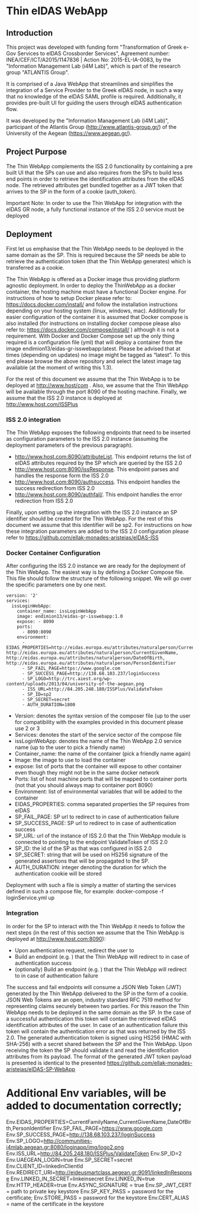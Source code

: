 # Thin eIDAS WebApp 

## Introduction

This project was developed with funding form "Transformation of Greek e-Gov Services to eIDAS Crossborder Services", Agreement number: INEA/CEF/ICT/A2015/1147836 | Action No: 2015-EL-IA-0083, by the "Information Management Lab (i4M Lab)", which is part of the research group  "ATLANTIS Group".

It is comprised of a Java WebApp that streamlines and simplifies the integration of a Service Provider to the Greek eIDAS node, in such a way that no
knowledge of the eIDAS SAML  profile is required. Additionally, it provides pre-built UI for guiding the users through eIDAS authentication flow. 

It was developed by the "Information Management Lab (i4M Lab)", participant of the Atlantis Group (http://www.atlantis-group.gr/) of the University of the Aegean (https://www.aegean.gr/).

## Project Purpose

The Thin WebApp complements the ISS 2.0 functionality by containing a pre built UI that the SPs can use and also requires from the SPs to build less end points in order to retrieve the identification attributes from the eIDAS node. The retrieved attributes get bundled together as a JWT token that arrives to the SP in the form of a cookie (auth_token).

Important Note: In order to use the Thin WebApp for integration with the eIDAS GR node, a fully functional instance of the ISS 2.0 service must be deployed

## Deployment
First let us emphasise that the Thin WebApp needs to be deployed in the same domain as the SP. This is required because the SP needs be able to retrieve the authentication token (that the Thin WebApp generates) which is transferred as a cookie.

The Thin WebApp is offered as a Docker image thus providing platform agnostic deployment. In order to deploy the ThinWebApp as a docker container, the hosting machine must have a functional Docker engine. For instructions of how to setup Docker please refer to: https://docs.docker.com/install/ and follow the installation instructions depending on your hosting system (linux, windows, mac). Additionally for easier configuration of the container it is assumed that Docker compose is also installed (for instructions on installing docker compose please also refer to: https://docs.docker.com/compose/install/ ) although it is not a requirement. With Docker and Docker Compose set up the only thing required is a configuration file (yml) that will deploy a container from the image endimion13/eidas-gr-isswebapp:latest. Please be advised that at times (depending on updates) no image might be tagged as “latest”. To this end please browse the above repository and select the latest image tag available (at the moment of writing this 1.3).

For the rest of this document we assume that the Thin WebApp is to be deployed at http://www.host/com . Also, we assume that the Thin WebApp will be available through the port 8090 of the hosting machine. Finally, we assume that the ISS 2.0 instance is deployed at http://www.host.com/ISSPlus

### ISS 2.0 integration

The Thin WebApp exposes the following endpoints that need to be inserted as configuration parameters to the ISS 2.0 instance (assuming the deployment parameters of the previous paragraph).
- http://www.host.com:8090/attributeList. This endpoint returns the list of eIDAS attributes required by the SP which are queried by the ISS 2.0
- http://www.host.com:8090/issResponse. This endpoint parses and handles the response form the ISS 2.0
- http://www.host.com:8090/authsuccess. This endpoint handles the success redirection from ISS 2.0
- http://www.host.com:8090/authfail/. This endpoint handles the error redirection from ISS 2.0

Finally, upon setting up the integration with the ISS 2.0 instance an SP identifier should be created for the Thin WebApp.
For the rest of this document we assume that this identifier will be sp2. 
For instructions on how these integration parameters are added to the ISS 2.0 configuration please refer to  https://github.com/ellak-monades-aristeias/eIDAS-ISS

### Docker Container Configuration

After configuring the ISS 2.0 instance we are ready for the deployment of the Thin WebApp. The easiest way is by defining a Docker Compose file. This file should follow the structure of the following snippet. We will go over the specific parameters one by one next.
```
version: '2'
services: 
  issLoginWebApp: 
    container_name: issLoginWebApp 
    image: endimion13/eidas-gr-isswebapp:1.0 
    expose: - 8090 
    ports: 
      - 8090:8090 
    environment: 
      -EIDAS_PROPERTIES=http://eidas.europa.eu/attributes/naturalperson/CurrentFamilyName, http://eidas.europa.eu/attributes/naturalperson/CurrentGivenName, http://eidas.europa.eu/attributes/naturalperson/DateOfBirth, http://eidas.europa.eu/attributes/naturalperson/PersonIdentifier 
      - SP_FAIL_PAGE=https://www.google.com
      - SP_SUCCESS_PAGE=http://138.68.103.237/loginSuccess
      - SP_LOGO=http://trc.aiest.org/wp-content/uploads/2013/04/university-of-the-aegean.png
      - ISS_URL=http://84.205.248.180/ISSPlus/ValidateToken
      - SP_ID=sp2
      - SP_SECRET=secret
      - AUTH_DURATION=1800
```

- Version: denotes the syntax version of the composer file (up to the user for compatibility with the examples provided in this document please use 2 or 3
- Services: denotes the start of the service sector of the compose file
- issLoginWebApp: denotes the name of the Thin WebApp 2.0 service name (up to the user to pick a friendly name)
- Container_name: the name of the container (pick a friendly name again)
- Image: the image to use to load the container
- expose: list of ports that the container will expose to other container even though they might not be in the same docker network
- Ports: list of host machine ports that will be mapped to container ports (not that you should always map to container port 8090)
- Environment: list of environmental variables that will be added to the container
- EIDAS_PROPERTIES: comma separated properties the SP requires from eIDAS
- SP_FAIL_PAGE: SP url to redirect to in case of authentication failure
- SP_SUCCESS_PAGE: SP url to redirect to in case of authentication success
- SP_URL: url of the instance of ISS 2.0 that the Thin WebApp module is connected to pointing to the endpoint ValidateToken of ISS 2.0
- SP_ID: the id of the SP as that was configured in ISS 2.0
- SP_SECRET: string that will be used on HS256 signature of the generated assertions that will be propagated to the SP.
- AUTH_DURATION: integer denoting the duration for which the authentication cookie will be stored

Deployment with such a file is simply a matter of starting the services defined in such a compose file, for example: docker-compose -f loginService.yml up

### Integration
In order for the SP to interact with the Thin WebApp it needs to follow the next steps (in the rest of this section we assume that the Thin WebApp is deployed at http://www.host.com:8090):
- Upon authentication request, redirect the user to
- Build an endpoint (e.g. ) that the Thin WebApp will redirect to in case of authentication success
- (optionally) Build an endpoint (e.g. ) that the Thin WebApp will redirect to in case of authentication failure

The success and fail endpoints will consume a JSON Web Token (JWT) generated by the Thin WebApp delivered to the SP in the form of a cookie. JSON Web Tokens are an open, industry standard RFC 7519 method for representing claims securely between two parties. For this reason the Thin WebApp needs to be deployed in the same domain as the SP. In the case of a successful authentication this token will contain the retrieved eIDAS identification attributes of the user. In case of an authentication failure this token will contain the authentication error as that was returned by the ISS 2.0.
The generated authentication token is signed using HS256 (HMAC with SHA-256) with a secret shared between the SP and the Thin WebApp. Upon receiving the token the SP should validate it and read the identification attributes from its payload. The format of the generated JWT token payload is presented is identical to the presented https://github.com/ellak-monades-aristeias/eIDAS-SP-WebApp



# Additional Env variables, will be added to documentation correctly;
Env.EIDAS_PROPERTIES=CurrentFamilyName,CurrentGivenName,DateOfBirth,PersonIdentifier
Env.SP_FAIL_PAGE=https://www.google.com
Env.SP_SUCCESS_PAGE=http://138.68.103.237/loginSuccess
Env.SP_LOGO=http://communities-i4mlab.aegean.gr:8080/loginapp/img/logo2.png
Env.ISS_URL=http://84.205.248.180/ISSPlus/ValidateToken
Env.SP_ID=2
Env.UAEGEAN_LOGIN=true
Env.SP_SECRET=secret
Env.CLIENT_ID=linkedinClientId
Env.REDIRECT_URI=http://eideusmartclass.aegean.gr:9091/linkedInResponse
Env.LINKED_IN_SECRET=linkeinsecret
Env.LINKED_IN=true
Env.HTTP_HEADER=true
Env.ASYNC_SIGNATURE = true
Env.SP_JWT_CERT = path to private key keystore
Env.SP_KEY_PASS = password for the certificate;
Env.STORE_PASS = password for the keystore
Env.CERT_ALIAS = name of the certificate in the keystore
